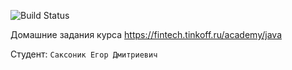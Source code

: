 ![Build Status](https://github.com/saksonikEgor/JavaBackendCourse/actions/workflows/build.yml/badge.svg)

Домашние задания курса https://fintech.tinkoff.ru/academy/java

Студент: `Саксоник Егор Дмитриевич`
